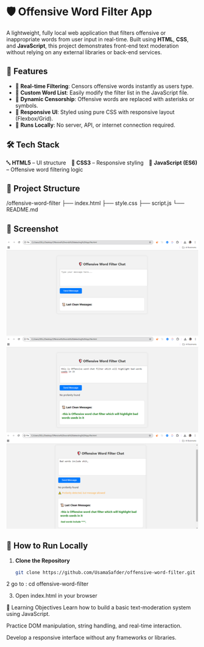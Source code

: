 # 🛡️ Offensive Word Filter App

A lightweight, fully local web application that filters offensive or inappropriate words from user input in real-time. Built using **HTML**, **CSS**, and **JavaScript**, this project demonstrates front-end text moderation without relying on any external libraries or back-end services.

## 🚀 Features

- 🔎 **Real-time Filtering**: Censors offensive words instantly as users type.
- 🧠 **Custom Word List**: Easily modify the filter list in the JavaScript file.
- 💬 **Dynamic Censorship**: Offensive words are replaced with asterisks or symbols.
- 🎨 **Responsive UI**: Styled using pure CSS with responsive layout (Flexbox/Grid).
- 🔌 **Runs Locally**: No server, API, or internet connection required.

## 🛠️ Tech Stack

🔤 **HTML5** – UI structure 🎨 **CSS3** – Responsive styling 🧠 **JavaScript (ES6)** – Offensive word filtering logic

## 📂 Project Structure
/offensive-word-filter
├── index.html
├── style.css
├── script.js
└── README.md

## 📸 Screenshot

![App Screenshot](O3.PNG) 
![App Screenshot](O1.PNG) 
![App Screenshot](O2.PNG) 
<!-- Replace with your actual image file name and path -->

## 🔧 How to Run Locally

1. **Clone the Repository**
   ```bash
   git clone https://github.com/UsamaSafder/offensive-word-filter.git
   
2  go to : cd offensive-word-filter

3. Open index.html in your browser

🎯 Learning Objectives
Learn how to build a basic text-moderation system using JavaScript.

Practice DOM manipulation, string handling, and real-time interaction.

Develop a responsive interface without any frameworks or libraries.
